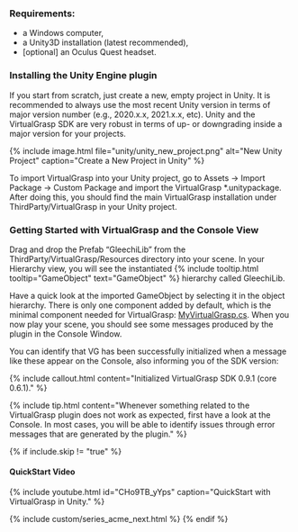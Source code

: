 ### Requirements:

* a Windows computer,
* a Unity3D installation (latest recommended),
* [optional] an Oculus Quest headset.

### Installing the Unity Engine plugin

If you start from scratch, just create a new, empty project in Unity. It is recommended to always use the most recent Unity version in terms of major version number (e.g., 2020.x.x, 2021.x.x, etc). Unity and the VirtualGrasp SDK are very robust in terms of up- or downgrading inside a major version for your projects.

{% include image.html file="unity/unity_new_project.png" alt="New Unity Project" caption="Create a New Project in Unity" %}

To import VirtualGrasp into your Unity project, go to Assets → Import Package → Custom Package and import the VirtualGrasp *.unitypackage. After doing this, you should find the main VirtualGrasp installation under ThirdParty/VirtualGrasp in your Unity project. 

### Getting Started with VirtualGrasp and the Console View

Drag and drop the Prefab “GleechiLib” from the ThirdParty/VirtualGrasp/Resources directory into your scene. In your Hierarchy view, you will see the instantiated {% include tooltip.html tooltip="GameObject" text="GameObject" %} hierarchy called GleechiLib.

Have a quick look at the imported GameObject by selecting it in the object hierarchy. There is only one component added by default, which is the minimal component needed for VirtualGrasp: [MyVirtualGrasp.cs](unity_component_myvirtualgrasp.0.9.5.html). When you now play your scene, you should see some messages produced by the plugin in the Console Window.

You can identify that VG has been successfully initialized when a message like these appear on the Console, also informing you of the SDK version:

{% include callout.html content="Initialized VirtualGrasp SDK 0.9.1 (core 0.6.1)." %}

<!--{% include image.html file="unity/unity_console_initialization.png" alt="VG Console Initialization" caption="VirtualGrasp initialization message in the Unity console." %}-->

{% include tip.html content="Whenever something related to the VirtualGrasp plugin does not work as expected, first have a look at the Console. In most cases, you will be able to identify issues through error messages that are generated by the plugin." %}

{% if include.skip != "true" %}
#### QuickStart Video

{% include youtube.html id="CHo9TB_yYps" caption="QuickStart with VirtualGrasp in Unity." %}

{% include custom/series_acme_next.html %}
{% endif %}
